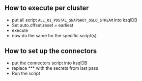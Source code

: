 ## How to execute per cluster
- put all script `ALL_01_POSTAL_SNAPSHOT_OSLO_STREAM` into ksqlDB
- Set auto.offset.reset = earliest
- execute
- now do the same for the specific script(s)

## How to set up the connectors
- put the connectors script into ksqlDB
- replace *** with the secrets from last pass
- Run the script